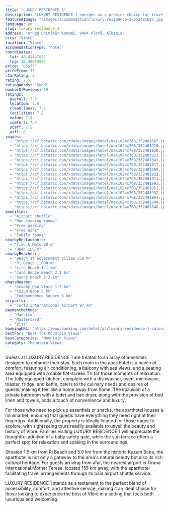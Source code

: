 ```yaml
---
title: "LUXURY RESIDENCE 1"
description: "LUXURY RESIDENCE 1 emerges as a premier choice for travelers seeking a blend of comfort and convenience in Vlorë."
featuredImage: "/images/accommodation/luxury-residence-1-352481687.jpg"
language: en
slug: luxury-residence-1
address: "Rruga Dhimitër Konomi, 9404 Vlorë, Albania"
city: "Vlorë"
location: "Vlorë"
accommodationType: "hotel"
coordinates:
  lat: 40.42167837
  lng: 19.49019567
price: "US$35"
priceFrom: 35
starRating: 3
rating: 7.5
ratingWords: "Good"
numberOfReviews: 19
ratings:
  overall: 7.5
  location: 7.6
  cleanliness: 7.5
  facilities: 7.2
  value: 7.5
  comfort: 7.4
  staff: 7.5
  wifi: 0
images:
  - "https://cf.bstatic.com/xdata/images/hotel/max1024x768/352481687.jpg?k=5c5f367b3530fb533e71b71c85f9ca0b6531debf0a8eefc5140061399a574733&o=&hp=1"
  - "https://cf.bstatic.com/xdata/images/hotel/max1024x768/352481920.jpg?k=bd369d1c486514f0774c599f0c68a3ce201266e7864a406524f2b582452d7001&o=&hp=1"
  - "https://cf.bstatic.com/xdata/images/hotel/max1024x768/352481928.jpg?k=38e8ce6f18cef350718eee545276f2f99ea994f53551585eab131e66e95a81a3&o=&hp=1"
  - "https://cf.bstatic.com/xdata/images/hotel/max1024x768/352481923.jpg?k=d16faef79b031c86e9d8046b7b93922c665cc53b68527b7063812dfcf6f1cd69&o=&hp=1"
  - "https://cf.bstatic.com/xdata/images/hotel/max1024x768/352481841.jpg?k=9d3fd43232cacce1977b2a23b6fc7bd27c7e2df3792e021908c0fa9a16c3d832&o=&hp=1"
  - "https://cf.bstatic.com/xdata/images/hotel/max1024x768/352481917.jpg?k=38dd2b481d1813a10b39c860b6a8a02b3a6b6c9f0566005c5b249169f4ed7982&o=&hp=1"
  - "https://cf.bstatic.com/xdata/images/hotel/max1024x768/352481868.jpg?k=842d85b3e005c75d9431f795e3b782d52a879929ead5ad79725d8c26fecc36d0&o=&hp=1"
  - "https://cf.bstatic.com/xdata/images/hotel/max1024x768/352481922.jpg?k=91afafe7eb3655870219e9c09e9fc0b4b46054918adfb585f15e98a355c92508&o=&hp=1"
  - "https://cf.bstatic.com/xdata/images/hotel/max1024x768/352481911.jpg?k=2f7254026339f41842afbfcf8f56c43ad1c3857a7445528ad5a8f2de1e13a6cb&o=&hp=1"
  - "https://cf.bstatic.com/xdata/images/hotel/max1024x768/352481892.jpg?k=0bc2fcfcd9461d4b73dc24787d9b94b459b71c251855b28f84eadf0964aa1bb8&o=&hp=1"
  - "https://cf.bstatic.com/xdata/images/hotel/max1024x768/352481852.jpg?k=46920bf279377debb82db4b5aa6cbe6fd55f204ef59b623b08f25b118fdb36f8&o=&hp=1"
  - "https://cf.bstatic.com/xdata/images/hotel/max1024x768/352481932.jpg?k=df98f01614960502076bcf976ec78e610394ba3fca4778deb41462d5e0229f5c&o=&hp=1"
  - "https://cf.bstatic.com/xdata/images/hotel/max1024x768/352481891.jpg?k=6eed58c823d87efac8b32b1f8e048ea9319e9bd9909b1f9042e91e7ff30d9f3b&o=&hp=1"
  - "https://cf.bstatic.com/xdata/images/hotel/max1024x768/352481844.jpg?k=efbf1ed6acaffe5e95265800c3791756dc59d981fce7b1db6f6abee087f8fb5c&o=&hp=1"
  - "https://cf.bstatic.com/xdata/images/hotel/max1024x768/352481848.jpg?k=05595cc273d7fbc150d2978d84172eea6a167dda729d7332b8b609daa78b7dd2&o=&hp=1"
amenities:
  - "Airport shuttle"
  - "Non-smoking rooms"
  - "Free parking"
  - "Free WiFi"
  - "Family rooms"
nearbyRestaurants:
  - "Tiku & Mato 50 m"
  - "Open 150 m"
nearbyBeaches:
  - "Beach at Government Villas 350 m"
  - "Ri Beach 1,000 m"
  - "Liro Beach 1.1 km"
  - "Coco Bongo Beach 2.1 km"
  - "Sunny Beach 2.3 km"
whatsNearby:
  - "Scooby Doo Vlore 1.7 km"
  - "Kuzum Baba 5 km"
  - "Independence Square 6 km"
airports:
  - "Corfu International Airport 97 km"
paymentMethods:
  - "Maestro"
  - "Mastercard"
  - "Visa"
bookingURL: "https://www.booking.com/hotel/al/luxury-residence-1-valona.en-gb.html?aid=8035640"
bestFor: "Best for Mountain Views"
bestCategories: "Mountain Views"
category: "Mountain Views"
---
```


Guests at LUXURY RESIDENCE 1 are treated to an array of amenities designed to enhance their stay. Each room in the aparthotel is a haven of comfort, featuring air conditioning, a balcony with sea views, and a seating area equipped with a cable flat-screen TV for those moments of relaxation. The fully equipped kitchen, complete with a dishwasher, oven, microwave, toaster, fridge, and kettle, caters to the culinary needs and desires of guests, making it feel like a home away from home. The inclusion of a private bathroom with a bidet and hair dryer, along with the provision of bed linen and towels, adds a touch of convenience and luxury.

For those who need to pick up essentials or snacks, the aparthotel houses a minimarket, ensuring that guests have everything they need right at their fingertips. Additionally, the property is ideally located for those eager to explore, with sightseeing tours readily available to unveil the beauty and history of Vlorë. Families visiting LUXURY RESIDENCE 1 will appreciate the thoughtful addition of a baby safety gate, while the sun terrace offers a perfect spot for relaxation and soaking in the surroundings.

Situated 1.5 km from Ri Beach and 5.9 km from the historic Kuzum Baba, the aparthotel is not only a gateway to the area's natural beauty but also its rich cultural heritage. For guests arriving from afar, the nearest airport is Tirana International Mother Teresa, located 155 km away, with the aparthotel facilitating travel arrangements through its paid airport shuttle service.

LUXURY RESIDENCE 1 stands as a testament to the perfect blend of accessibility, comfort, and attentive service, making it an ideal choice for those looking to experience the best of Vlorë in a setting that feels both luxurious and welcoming.